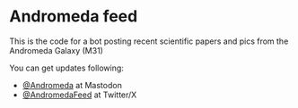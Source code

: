# Andromeda feed

This is the code for a bot posting recent scientific papers and pics from the Andromeda Galaxy (M31)

You can get updates following:
 - <a rel="me" href="https://astrodon.social/@andromeda">@Andromeda</a> at Mastodon
 - [@AndromedaFeed](https://twitter.com/AndromedaFeed) at Twitter/X

<link rel="me" href="https://astrodon.social/@andromeda"></link>
